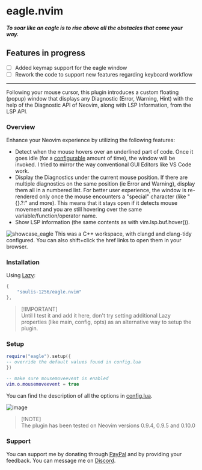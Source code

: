 # eagle.nvim

***To soar like an eagle is to rise above all the obstacles that come your way.***

## Features in progress
- [ ] Added keymap support for the eagle window
- [ ] Rework the code to support new features regarding keyboard workflow

---

Following your mouse cursor, this plugin introduces a custom floating (popup) window that displays any Diagnostic (Error, Warning, Hint) with the help of the Diagnostic API of Neovim, along with LSP Information, from the LSP API.
### Overview
Enhance your Neovim experience by utilizing the following features:
- Detect when the mouse hovers over an underlined part of code. Once it goes idle (for a [configurable](./lua/eagle/config.lua) amount of time), the window will be invoked. I tried to mirror the way conventional GUI Editors like VS Code work.
- Display the Diagnostics under the current mouse position. If there are multiple diagnostics on the same position (ie Error and Warning), display them all in a numbered list. For better user experience, the window is re-rendered only once the mouse encounters a "special" character (like "{}.?:" and more). This means that it stays open if it detects mouse movement and you are still hovering over the same variable/function/operator name.
- Show LSP information (the same contents as with vim.lsp.buf.hover()).

![showcase_eagle](https://github.com/soulis-1256/eagle.nvim/assets/118274635/ec28d139-0087-4e0d-a52b-c217231b846e)
This was a C++ workspace, with clangd and clang-tidy configured. You can also shift+click the href links to open them in your browser.

### Installation
Using [Lazy](https://github.com/folke/lazy.nvim):
```lua
{
    "soulis-1256/eagle.nvim"
},
```
> [!IMPORTANT]\
> Until I test it and add it here, don't try setting additional Lazy properties (like main, config, opts) as an alternative way to setup the plugin.

### Setup
```lua
require("eagle").setup({
-- override the default values found in config.lua
})

-- make sure mousemoveevent is enabled
vim.o.mousemoveevent = true
```
You can find the description of all the options in [config.lua](./lua/eagle/config.lua).

![image](https://github.com/soulis-1256/eagle.nvim/assets/118274635/9e41fac5-7d16-4dbe-9093-0059160cf14c)

> [!NOTE]\
> The plugin has been tested on Neovim versions 0.9.4, 0.9.5 and 0.10.0

### Support
You can support me by donating through [PayPal](https://www.paypal.com/paypalme/soulis1256) and by providing your feedback. You can message me on [Discord](https://discord.com/users/319490489411829761).

